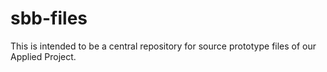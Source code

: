 # sbb-files
This is intended to be a central repository for source prototype files of our Applied Project.

